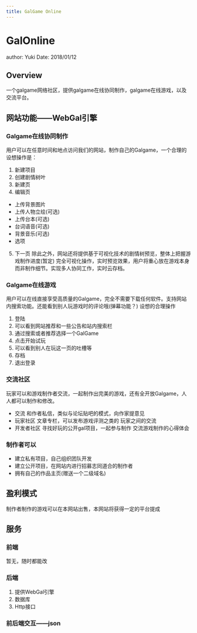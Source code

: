 ```yaml
---
title: GalGame Online
---
```


# GalOnline
author: Yuki
Date: 2018/01/12

## Overview
一个galgame网络社区，提供galgame在线协同制作，galgame在线游戏，以及交流平台。

<!-- more -->

## 网站功能——WebGal引擎
### Galgame在线协同制作
用户可以在任意时间和地点访问我们的网站，制作自己的Galgame，一个合理的设想操作是：
1. 新建项目
2. 创建剧情树叶
3. 新建页
4. 编辑页
 - 上传背景图片
 - 上传人物立绘(可选)
 - 上传台本(可选)
 - 台词语音(可选)
 - 背景音乐(可选)
 - 选项
5. 下一页
除此之外，网站还将提供基于可视化技术的剧情树预览，整体上把握游戏制作进度(暂定)
完全可视化操作，实时预览效果，用户将重心放在游戏本身而非制作细节。实现多人协同工作，实时云存档。

### Galgame在线游戏
用户可以在线直接享受高质量的Galgame，完全不需要下载任何软件。支持网站内搜索功能。还能看到别人玩游戏时的评论哦(弹幕功能？)
设想的合理操作
1. 登陆
2. 可以看到网站推荐和一些公告和站内搜索栏
3. 通过搜索或者推荐选择一个GalGame
4. 点击开始试玩
5. 可以看到别人在玩这一页的吐槽等
6. 存档
7. 退出登录

### 交流社区
玩家可以和游戏制作者交流，一起制作出完美的游戏，还有全开放Galgame，人人都可以制作和修改。
- 交流
和作者私信，类似与论坛贴吧的模式，向作家提意见
- 玩家社区
文章专栏，可以发布游戏评测之类的
玩家之间的交流
- 开发者社区
寻找好玩的公开gal项目，一起参与制作
交流游戏制作的心得体会

### 制作者可以
- 建立私有项目，自己组织团队开发
- 建立公开项目，在网站内进行招募志同道合的制作者
- 拥有自己的作品主页(赠送一个二级域名)

## 盈利模式
制作者制作的游戏可以在本网站出售，本网站将获得一定的平台提成

## 服务
### 前端
暂无，随时都能改
### 后端
1. 提供WebGal引擎
2. 数据库
3. Http接口
### 前后端交互——json
